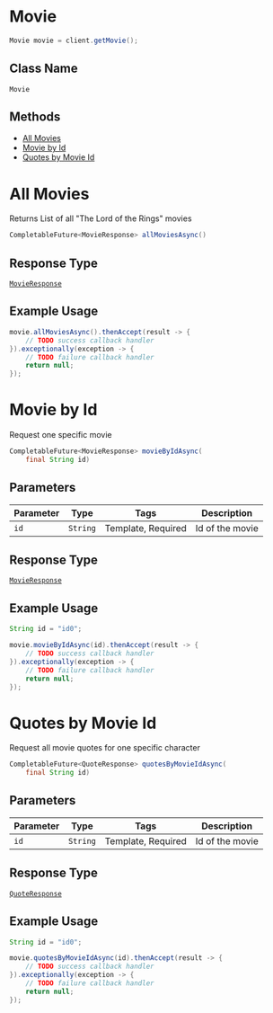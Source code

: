 # Movie

```java
Movie movie = client.getMovie();
```

## Class Name

`Movie`

## Methods

* [All Movies](../../doc/controllers/movie.md#all-movies)
* [Movie by Id](../../doc/controllers/movie.md#movie-by-id)
* [Quotes by Movie Id](../../doc/controllers/movie.md#quotes-by-movie-id)


# All Movies

Returns List of all "The Lord of the Rings" movies

```java
CompletableFuture<MovieResponse> allMoviesAsync()
```

## Response Type

[`MovieResponse`](../../doc/models/movie-response.md)

## Example Usage

```java
movie.allMoviesAsync().thenAccept(result -> {
    // TODO success callback handler
}).exceptionally(exception -> {
    // TODO failure callback handler
    return null;
});
```


# Movie by Id

Request one specific movie

```java
CompletableFuture<MovieResponse> movieByIdAsync(
    final String id)
```

## Parameters

| Parameter | Type | Tags | Description |
|  --- | --- | --- | --- |
| `id` | `String` | Template, Required | Id of the movie |

## Response Type

[`MovieResponse`](../../doc/models/movie-response.md)

## Example Usage

```java
String id = "id0";

movie.movieByIdAsync(id).thenAccept(result -> {
    // TODO success callback handler
}).exceptionally(exception -> {
    // TODO failure callback handler
    return null;
});
```


# Quotes by Movie Id

Request all movie quotes for one specific character

```java
CompletableFuture<QuoteResponse> quotesByMovieIdAsync(
    final String id)
```

## Parameters

| Parameter | Type | Tags | Description |
|  --- | --- | --- | --- |
| `id` | `String` | Template, Required | Id of the movie |

## Response Type

[`QuoteResponse`](../../doc/models/quote-response.md)

## Example Usage

```java
String id = "id0";

movie.quotesByMovieIdAsync(id).thenAccept(result -> {
    // TODO success callback handler
}).exceptionally(exception -> {
    // TODO failure callback handler
    return null;
});
```

